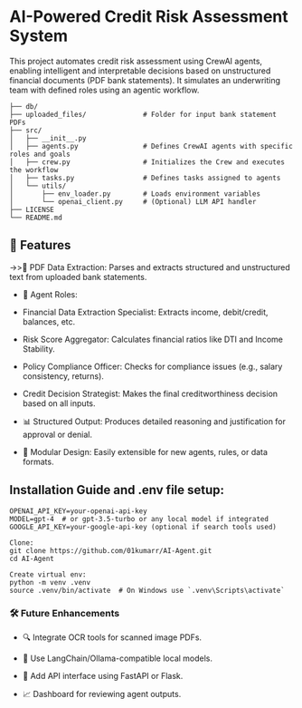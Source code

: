 # AI-Powered Credit Risk Assessment System
This project automates credit risk assessment using CrewAI agents, enabling intelligent and interpretable decisions based on unstructured financial documents (PDF bank statements). It simulates an underwriting team with defined roles using an agentic workflow.

```AI-Agent/
├── db/
├── uploaded_files/              # Folder for input bank statement PDFs
├── src/
│   ├── __init__.py
│   ├── agents.py                # Defines CrewAI agents with specific roles and goals
│   ├── crew.py                  # Initializes the Crew and executes the workflow
│   ├── tasks.py                 # Defines tasks assigned to agents
│   └── utils/
│       ├── env_loader.py        # Loads environment variables
│       └── openai_client.py     # (Optional) LLM API handler
├── LICENSE
└── README.md
```


## 🚀 Features
->>🧾 PDF Data Extraction: Parses and extracts structured and unstructured text from uploaded bank statements.

- 🤖 Agent Roles:

- Financial Data Extraction Specialist: Extracts income, debit/credit, balances, etc.

- Risk Score Aggregator: Calculates financial ratios like DTI and Income Stability.

- Policy Compliance Officer: Checks for compliance issues (e.g., salary consistency, returns).

- Credit Decision Strategist: Makes the final creditworthiness decision based on all inputs.

- 📊 Structured Output: Produces detailed reasoning and justification for approval or denial.

- 🧩 Modular Design: Easily extensible for new agents, rules, or data formats.

## Installation Guide and .env file setup:
```
OPENAI_API_KEY=your-openai-api-key
MODEL=gpt-4  # or gpt-3.5-turbo or any local model if integrated
GOOGLE_API_KEY=your-google-api-key (optional if search tools used)

Clone:
git clone https://github.com/01kumarr/AI-Agent.git
cd AI-Agent

Create virtual env:
python -m venv .venv
source .venv/bin/activate  # On Windows use `.venv\Scripts\activate`
```
### 🛠 Future Enhancements
- 🔍 Integrate OCR tools for scanned image PDFs.

- 🧠 Use LangChain/Ollama-compatible local models.

- 📡 Add API interface using FastAPI or Flask.

- 📈 Dashboard for reviewing agent outputs.
